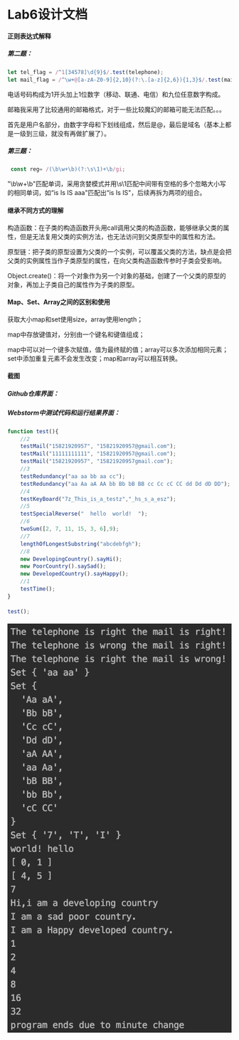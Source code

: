 # Lab6设计文档

#### 正则表达式解释

##### 第二题：

```javascript
let tel_flag = /^1[34578]\d{9}$/.test(telephone);
let mail_flag = /^\w+@[a-zA-Z0-9]{2,10}(?:\.[a-z]{2,6}){1,3}$/.test(mail);
```

电话号码构成为1开头加上1位数字（移动、联通、电信）和九位任意数字构成。

邮箱我采用了比较通用的邮箱格式，对于一些比较魔幻的邮箱可能无法匹配。。。

首先是用户名部分，由数字字母和下划线组成，然后是@，最后是域名（基本上都是一级到三级，就没有再做扩展了）。

##### 第三题：

```javascript
 const reg= /(\b\w+\b)(?:\s\1)+\b/gi;
```

"\b\w+\b"匹配单词，采用贪婪模式并用\s\1匹配中间带有空格的多个忽略大小写的相同单词，如“is Is IS aaa"匹配出“is Is IS"，后续再拆为两项的组合。

#### 继承不同方式的理解

构造函数：在子类的构造函数开头用call调用父类的构造函数，能够继承父类的属性，但是无法复用父类的实例方法，也无法访问到父类原型中的属性和方法。

原型链：把子类的原型设置为父类的一个实例，可以覆盖父类的方法，缺点是会把父类的实例属性当作子类原型的属性，在向父类构造函数传参时子类会受影响。

Object.create()：将一个对象作为另一个对象的基础，创建了一个父类的原型的对象，再加上子类自己的属性作为子类的原型。

#### Map、Set、Array之间的区别和使用

获取大小map和set使用size，array使用length；

map中存放键值对，分别由一个键名和键值组成；

map中可以对一个键多次赋值，值为最终赋的值；array可以多次添加相同元素；set中添加重复元素不会发生改变；map和array可以相互转换。

#### 截图

##### Github仓库界面：



##### Webstorm中测试代码和运行结果界面：

```javascript
function test(){
    //2
    testMail("15821920957", "15821920957@gmail.com");
    testMail("11111111111", "15821920957@gmail.com");
    testMail("15821920957", "15821920957gmail.com");
    //3
    testRedundancy("aa aa bb aa cc");
    testRedundancy("aa Aa aA AA bb Bb bB BB cc Cc cC CC dd Dd dD DD");
    //4
    testKeyBoard("7z_This_is_a_testz","_hs_s_a_esz");
    //5
    testSpecialReverse("  hello  world!  ");
    //6
    twoSum([2, 7, 11, 15, 3, 6],9);
    //7
    lengthOfLongestSubstring("abcdebfgh");
    //8
    new DevelopingCountry().sayHi();
    new PoorCountry().saySad();
    new DevelopedCountry().sayHappy();
    //1
    testTime();
}

test();
```

##### <img src="images/result.png"  />

